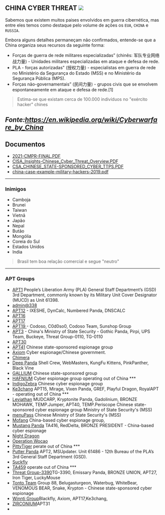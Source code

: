 ## CHINA CYBER THREAT <img src="https://user-images.githubusercontent.com/16530643/159126509-6906910d-4448-424d-b742-58837b61ec68.png" /> 

Sabemos que existem muitos paises envolvidos em guerra cibernética, mas entre eles temos como destaque pelo volume de ações os `EUA`, `CHINA` e `RUSSIA`.

Embora alguns detalhes permaneçam não confirmados, entende-se que a China organiza seus recursos da seguinte forma:
- Forças de guerra de rede militares especializadas” (chinês: 军队专业网络战力量) - Unidades militares especializadas em ataque e defesa de rede.
- PLA - forças autorizadas" (授权力量) - especialistas em guerra de rede no Ministério da Segurança do Estado (MSS) e no Ministério da Segurança Pública (MPS).
- Forças não-governamentais” (民间力量) - grupos civis que se envolvem espontaneamente em ataque e defesa de rede.[1]

> Estima-se que existam cerca de 100.000 indivíduos no "exército hacker" chines

*Fonte:https://en.wikipedia.org/wiki/Cyberwarfare_by_China*
---------------
## Documentos
- [2021-CMPR-FINAL.PDF](https://github.com/danieldonda/Cyber-Threat-Intelligence/blob/main/china/2021-CMPR-FINAL.PDF)
- [CISA_Insights-Chinese_Cyber_Threat_Overview.PDF](https://github.com/danieldonda/Cyber-Threat-Intelligence/blob/main/china/CISA_Insights-Chinese_Cyber_Threat_Overview_for_Leaders-508C.pdf)
- [CSA_CHINESE_STATE-SPONSORED_CYBER_TTPS.PDF](https://github.com/danieldonda/Cyber-Threat-Intelligence/blob/main/china/CSA_CHINESE_STATE-SPONSORED_CYBER_TTPS.PDF)
- [china-case-example-military-hackers-2019.pdf](https://github.com/danieldonda/Cyber-Threat-Intelligence/blob/main/china/china-case-example-military-hackers-2019.pdf)

---------------
### Inimigos

- Camboja
- Brunei
- Taiwan
- Vietnã
- Japão
- Nepal
- Butão
- Mongólia
- Coreia do Sul
- Estados Unidos
- India

> Brasil tem boa relação comercial e segue "neutro"

---------------
### APT Groups
- [APT1](https://attack.mitre.org/groups/G0006) People’s Liberation Army (PLA) General Staff Department’s (GSD) 3rd Department, commonly known by its Military Unit Cover Designator (MUCD) as Unit 61398.
- [admin@338](https://attack.mitre.org/groups/G0018) 
- [APT12](https://attack.mitre.org/groups/G0005) - IXESHE, DynCalc, Numbered Panda, DNSCALC
- [APT16](https://attack.mitre.org/groups/G0023)
- [APT17](https://attack.mitre.org/groups/G0025)
- [APT19 ](https://attack.mitre.org/groups/G0073) - Codoso, C0d0so0, Codoso Team, Sunshop Group
- [APT3](https://attack.mitre.org/groups/G0022) -  China's Ministry of State Security - Gothic Panda, Pirpi, UPS Team, Buckeye, Threat Group-0110, TG-0110
- [APT30](https://attack.mitre.org/groups/G0013)
- [APT41](https://attack.mitre.org/groups/G0096) Chinese state-sponsored espionage group
- [Axiom](https://attack.mitre.org/groups/G0001) Cyber espionage/Chinese government.
- [Chimera](https://attack.mitre.org/groups/G0114)
- [Deep Panda](https://attack.mitre.org/groups/G0009) Shell Crew, WebMasters, KungFu Kittens, PinkPanther, Black Vine
- [GALLIUM](https://attack.mitre.org/groups/G0093) Chinese state-sponsored group
- [HAFNIUM](https://attack.mitre.org/groups/G0125) Cyber espionage group operating out of China ***
- [IndigoZebra](https://attack.mitre.org/groups/G0136) Chinese cyber espionage group 
- [Ke3chang](https://attack.mitre.org/groups/G0004) APT15, Mirage, Vixen Panda, GREF, Playful Dragon, RoyalAPT - operating out of China ***
- [Leviathan](https://attack.mitre.org/groups/G0065) MUDCARP, Kryptonite Panda, Gadolinium, BRONZE MOHAWK, TEMP.Jumper, APT40, TEMP.Periscope  Chinese state-sponsored cyber espionage group Ministry of State Security's (MSS) 
- [menuPass](https://attack.mitre.org/groups/G0045)  Chinese Ministry of State Security's (MSS)
- [Mofang](https://attack.mitre.org/groups/G0103)  China-based cyber espionage group,
- [Mustang Panda](https://attack.mitre.org/groups/G0129) TA416, RedDelta, BRONZE PRESIDENT - China-based cyber espionage 
- [Night Dragon](https://attack.mitre.org/groups/G0014)
- [Operation Wocao](https://attack.mitre.org/groups/G0116) 
- [PittyTiger](https://attack.mitre.org/groups/G0011) perate out of China ***
- [Putter Panda](https://attack.mitre.org/groups/G0024) APT2, MSUpdater. Unit 61486 - 12th Bureau of the PLA’s 3rd General Staff Department (GSD).
- [Suckfly](https://attack.mitre.org/groups/G0039)
- [TA459](https://attack.mitre.org/groups/G0062)  operate out of China ***
- [Threat Group-3390](https://attack.mitre.org/groups/G0027)TG-3390, Emissary Panda, BRONZE UNION, APT27, Iron Tiger, LuckyMouse
- [Tonto Team](https://attack.mitre.org/groups/G0131) Group 88, Belugasturgeon, Waterbug, WhiteBear, VENOMOUS BEAR, Snake, Krypton - Chinese state-sponsored cyber espionage
- [Winnti Group](https://attack.mitre.org/groups/G0044)Blackfly,  Axiom, APT17,Ke3chang,
- [ZIRCONIUM](https://attack.mitre.org/groups/G0128)APT31
- 


